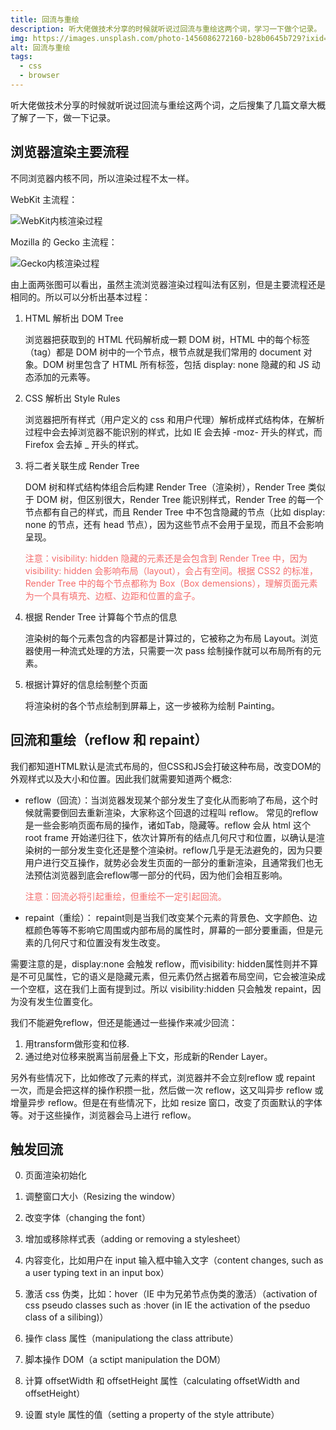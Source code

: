 ```yaml
---
title: 回流与重绘
description: 听大佬做技术分享的时候就听说过回流与重绘这两个词，学习一下做个记录。
img: https://images.unsplash.com/photo-1456086272160-b28b0645b729?ixid=MnwxMjA3fDB8MHxzZWFyY2h8MjF8fHBhaW50fGVufDB8fDB8fA%3D%3D&ixlib=rb-1.2.1&auto=format&fit=crop&w=800&q=80
alt: 回流与重绘
tags:
  - css
  - browser
---
```


听大佬做技术分享的时候就听说过回流与重绘这两个词，之后搜集了几篇文章大概了解了一下，做一下记录。

## 浏览器渲染主要流程

不同浏览器内核不同，所以渲染过程不太一样。

WebKit 主流程：

![WebKit内核渲染过程](/img/WebKit内核渲染过程.png)

Mozilla 的 Gecko 主流程：

![Gecko内核渲染过程](/img/Gecko内核渲染过程.png)

由上面两张图可以看出，虽然主流浏览器渲染过程叫法有区别，但是主要流程还是相同的。所以可以分析出基本过程：

1. HTML 解析出 DOM Tree<br>

   浏览器把获取到的 HTML 代码解析成一颗 DOM 树，HTML 中的每个标签（tag）都是 DOM 树中的一个节点，根节点就是我们常用的 document 对象。DOM 树里包含了 HTML 所有标签，包括 display: none 隐藏的和 JS 动态添加的元素等。

2. CSS 解析出 Style Rules<br>

   浏览器把所有样式（用户定义的 css 和用户代理）解析成样式结构体，在解析过程中会去掉浏览器不能识别的样式，比如 IE 会去掉 -moz- 开头的样式，而 Firefox 会去掉 _ 开头的样式。

3. 将二者关联生成 Render Tree<br>

   DOM 树和样式结构体组合后构建 Render Tree（渲染树），Render Tree 类似于 DOM 树，但区别很大，Render Tree 能识别样式，Render Tree 的每一个节点都有自己的样式，而且 Render Tree 中不包含隐藏的节点（比如 display: none 的节点，还有 head 节点），因为这些节点不会用于呈现，而且不会影响呈现。<br>

   <p style="color:#F56C6C;">注意：visibility: hidden 隐藏的元素还是会包含到 Render Tree 中，因为 visibility: hidden 会影响布局（layout），会占有空间。根据 CSS2 的标准，Render Tree 中的每个节点都称为 Box（Box demensions），理解页面元素为一个具有填充、边框、边距和位置的盒子。</p>

4. 根据 Render Tree 计算每个节点的信息<br>

   渲染树的每个元素包含的内容都是计算过的，它被称之为布局 Layout。浏览器使用一种流式处理的方法，只需要一次 pass 绘制操作就可以布局所有的元素。

5. 根据计算好的信息绘制整个页面<br>

   将渲染树的各个节点绘制到屏幕上，这一步被称为绘制 Painting。

## 回流和重绘（reflow 和 repaint）

我们都知道HTML默认是流式布局的，但CSS和JS会打破这种布局，改变DOM的外观样式以及大小和位置。因此我们就需要知道两个概念:

* reflow（回流）：当浏览器发现某个部分发生了变化从而影响了布局，这个时候就需要倒回去重新渲染，大家称这个回退的过程叫 reflow。 常见的reflow是一些会影响页面布局的操作，诸如Tab，隐藏等。reflow 会从 html 这个 root frame 开始递归往下，依次计算所有的结点几何尺寸和位置，以确认是渲染树的一部分发生变化还是整个渲染树。reflow几乎是无法避免的，因为只要用户进行交互操作，就势必会发生页面的一部分的重新渲染，且通常我们也无法预估浏览器到底会reflow哪一部分的代码，因为他们会相互影响。<br>

   <p style="color:#F56C6C;">注意：回流必将引起重绘，但重绘不一定引起回流。</p>

* repaint（重绘）： repaint则是当我们改变某个元素的背景色、文字颜色、边框颜色等等不影响它周围或内部布局的属性时，屏幕的一部分要重画，但是元素的几何尺寸和位置没有发生改变。

需要注意的是，display:none 会触发 reflow，而visibility: hidden属性则并不算是不可见属性，它的语义是隐藏元素，但元素仍然占据着布局空间，它会被渲染成一个空框，这在我们上面有提到过。所以 visibility:hidden 只会触发 repaint，因为没有发生位置变化。

我们不能避免reflow，但还是能通过一些操作来减少回流：

1. 用transform做形变和位移.
2. 通过绝对位移来脱离当前层叠上下文，形成新的Render Layer。

另外有些情况下，比如修改了元素的样式，浏览器并不会立刻reflow 或 repaint 一次，而是会把这样的操作积攒一批，然后做一次 reflow，这又叫异步 reflow 或增量异步 reflow。但是在有些情况下，比如 resize 窗口，改变了页面默认的字体等。对于这些操作，浏览器会马上进行 reflow。

## 触发回流

0. 页面渲染初始化

1. 调整窗口大小（Resizing the window）

2. 改变字体（changing the font）

3. 增加或移除样式表（adding or removing a stylesheet）

4. 内容变化，比如用户在 input 输入框中输入文字（content changes, such as a user typing text in an input box）

5. 激活 css 伪类，比如：hover（IE 中为兄弟节点伪类的激活）（activation of css pseudo classes such as :hover (in IE the activation of the pseduo class of a silibing)）

6. 操作 class 属性（manipulationg the class attribute）

7. 脚本操作 DOM（a sctipt manipulation the DOM）

8. 计算 offsetWidth 和 offsetHeight 属性（calculating offsetWidth and offsetHeight）

9. 设置 style 属性的值（setting a property of the style attribute）